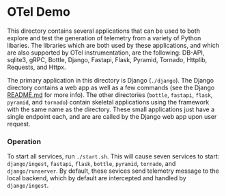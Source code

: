 # OTel Demo

This directory contains several applications that can be used to both explore and test the generation of telemetry from
a variety of Python libaries. The libraries which are both used by these applications, and which are also supported by
OTel instrumentation, are the following: DB-API, sqlite3, gRPC, Bottle, Django, Fastapi, Flask, Pyramid, Tornado,
Httplib, Requests, and Httpx.

The primary application in this directory is Django (`./django`). The Django directory contains a web app as well as
a few commands (see the Django [README.md](django/README.md) for more info). The other
directories (`bottle`, `fastapi`, `flask`, `pyramid`, and `tornado`) contain skeletal applications using the framework
with the same name as the directory. These small applications just have a single endpoint each, and are are called by
the Django web app upon user request.

### Operation

To start all services, run `./start.sh`. This will cause seven services to start: `django/ingest`, `fastapi`, `flask`,
`bottle`, `pyramid`, `tornado`, and `django/runserver`. By default, these sevices send telemetry message to the
local backend, which by default are intercepted and handled by `django/ingest`.
